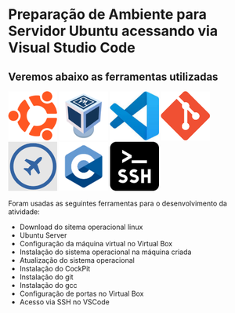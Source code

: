 # Preparação de Ambiente para Servidor Ubuntu acessando via Visual Studio Code

## Veremos abaixo as ferramentas utilizadas

<img src=logoubuntu.png width=100 height=100>
<img src=logovirtualbox.png width=100 height=100>
<img src=logovscode.jpg width=100 height=100>
<img src=logogit.png width=100 height=100>
<img src=cockpit.png width=100 height=100>
<img src=logolinguagemc.png width=100 height=100>
<img src=logossh.png width=100 height=100>


Foram usadas as seguintes ferramentas para o desenvolvimento da atividade:

- Download do sitema operacional linux
- Ubuntu Server
- Configuração da máquina virtual no Virtual Box
- Instalação do sistema operacional na máquina criada
- Atualização do sistema operacional
- Instalação do CockPit
- Instalação do git
- Instalação do gcc
- Configuração de portas no Virtual Box
- Acesso via SSH no VSCode
 






